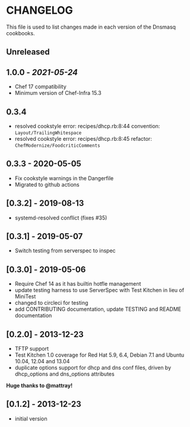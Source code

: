 # CHANGELOG

This file is used to list changes made in each version of the Dnsmasq cookbooks.

## Unreleased

## 1.0.0 - *2021-05-24*

- Chef 17 compatibility
- Minimum version of Chef-Infra 15.3

## 0.3.4

- resolved cookstyle error: recipes/dhcp.rb:8:44 convention: `Layout/TrailingWhitespace`
- resolved cookstyle error: recipes/dhcp.rb:8:45 refactor: `ChefModernize/FoodcriticComments`

## 0.3.3 - 2020-05-05

- Fix cookstyle warnings in the Dangerfile
- Migrated to github actions

## [0.3.2] - 2019-08-13

- systemd-resolved conflict (fixes #35)

## [0.3.1] - 2019-05-07

- Switch testing from serverspec to inspec

## [0.3.0] - 2019-05-06

- Require Chef 14 as it has builtin hotfle management
- update testing harness to use ServerSpec with Test Kitchen in lieu of MiniTest
- changed to circleci for testing
- add CONTRIBUTING documentation, update TESTING and README documentation

## [0.2.0] - 2013-12-23

- TFTP support
- Test Kitchen 1.0 coverage for Red Hat 5.9, 6.4, Debian 7.1
 and Ubuntu 10.04, 12.04 and 13.04
- duplicate options support for dhcp and dns conf files,
 driven by dhcp_options and dns_options attributes

**Huge thanks to @mattray!**

## [0.1.2] - 2013-12-23

- initial version
